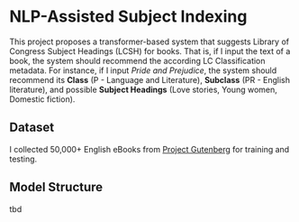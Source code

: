 # NLP-Assisted Subject Indexing

This project proposes a transformer-based system that suggests Library of Congress Subject Headings (LCSH) for books. That is, if I input the text of a book, the system should recommend the according LC Classification metadata. For instance, if I input *Pride and Prejudice*, the system should recommend its **Class** (P - Language and Literature), **Subclass** (PR - English literature), and possible **Subject Headings** (Love stories, Young women, Domestic fiction). 

## Dataset

I collected 50,000+ English eBooks from [Project Gutenberg](https://www.gutenberg.org/) for training and testing. 

## Model Structure

tbd
